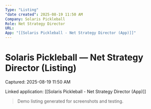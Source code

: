 ```yaml
---
Type: "Listing"
"date created": 2025-08-19 11:50 AM
Company: Solaris Pickleball
Role: Net Strategy Director
URL:
App: "[[Solaris Pickleball - Net Strategy Director (App)]]"
---
```

# Solaris Pickleball — Net Strategy Director (Listing)

Captured: 2025-08-19 11:50 AM

Linked application: [[Solaris Pickleball - Net Strategy Director (App)]]

> Demo listing generated for screenshots and testing.
